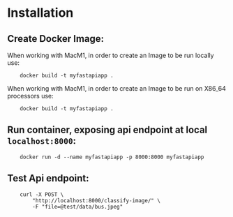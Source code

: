 # Installation

## Create Docker Image:

When working with MacM1, in order to create an Image to be run locally use:

        docker build -t myfastapiapp .


When working with MacM1, in order to create an Image to be run on X86_64 processors use:

        docker build -t myfastapiapp .


## Run container, exposing api endpoint at local `localhost:8000`:

        docker run -d --name myfastapiapp -p 8000:8000 myfastapiapp

## Test Api endpoint:

        curl -X POST \
            "http://localhost:8000/classify-image/" \
            -F "file=@test/data/bus.jpeg"
